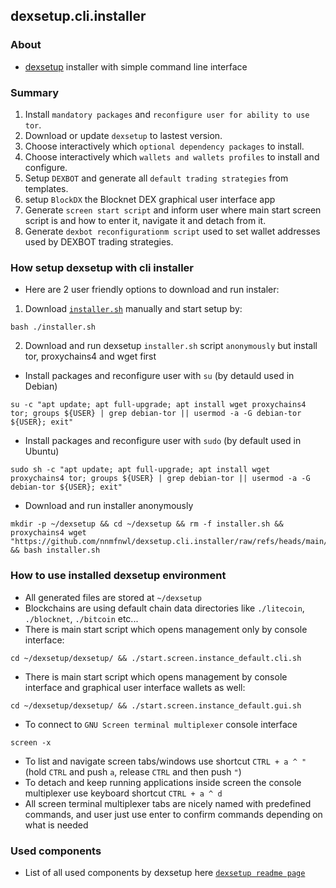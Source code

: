 ## dexsetup.cli.installer

### About
  * [dexsetup](https://github.com/nnmfnwl/dexsetup?tab=readme-ov-file#step-by-step-setup-tutorial) installer with simple command line interface

### Summary
  1. Install `mandatory packages` and `reconfigure user for ability to use tor`.
  2. Download or update `dexsetup` to lastest version.
  3. Choose interactively which `optional dependency packages` to install.
  4. Choose interactively which `wallets and wallets profiles` to install and configure.
  5. Setup `DEXBOT` and generate all `default trading strategies` from templates.
  6. setup `BlockDX` the Blocknet DEX graphical user interface app
  7. Generate `screen start script` and inform user where main start screen script is and how to enter it, navigate it and detach from it.
  8. Generate `dexbot reconfigurationm script` used to set wallet addresses used by DEXBOT trading strategies.

### How setup dexsetup with cli installer
  * Here are 2 user friendly options to download and run instaler:

  1. Download [`installer.sh`](https://github.com/nnmfnwl/dexsetup.cli.installer/raw/refs/heads/main/installer.sh) manually and start setup by:
```
bash ./installer.sh
```
  2. Download and run dexsetup `installer.sh` script `anonymously` but install tor, proxychains4 and wget first
  * Install packages and reconfigure user with `su` (by detauld used in Debian)
```
su -c "apt update; apt full-upgrade; apt install wget proxychains4 tor; groups ${USER} | grep debian-tor || usermod -a -G debian-tor ${USER}; exit"
```
  * Install packages and reconfigure user with `sudo` (by default used in Ubuntu)
```
sudo sh -c "apt update; apt full-upgrade; apt install wget proxychains4 tor; groups ${USER} | grep debian-tor || usermod -a -G debian-tor ${USER}; exit"
```
  * Download and run installer anonymously
```
mkdir -p ~/dexsetup && cd ~/dexsetup && rm -f installer.sh && proxychains4 wget "https://github.com/nnmfnwl/dexsetup.cli.installer/raw/refs/heads/main/installer.sh" && bash installer.sh
```

### How to use installed dexsetup environment
  * All generated files are stored at `~/dexsetup`
  * Blockchains are using default chain data directories like `./litecoin`, `./blocknet`, `./bitcoin` etc...
  * There is main start script which opens management only by console interface:
```
cd ~/dexsetup/dexsetup/ && ./start.screen.instance_default.cli.sh
```
  * There is main start script which opens management by console interface and graphical user interface wallets as well:
```
cd ~/dexsetup/dexsetup/ && ./start.screen.instance_default.gui.sh
```
  * To connect to `GNU Screen terminal multiplexer` console interface
```
screen -x
```
  * To list and navigate screen tabs/windows use shortcut `CTRL + a ^ "` (hold `CTRL` and push `a`, release `CTRL` and then push `"`)
  * To detach and keep running applications inside screen the console multiplexer use keyboard shortcut `CTRL + a ^ d`
  * All screen terminal multiplexer tabs are nicely named with predefined commands, and user just use enter to confirm commands depending on what is needed

### Used components
  * List of all used components by dexsetup here [`dexsetup readme page`](https://github.com/nnmfnwl/dexsetup/tree/merge.2025.02.06?tab=readme-ov-file#list-used-components-by-dexsetup)

